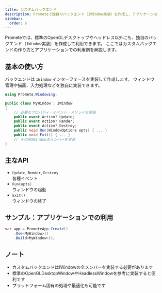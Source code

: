 ```yaml
---
title: カスタムバックエンド
description: Prometeで独自のバックエンド（IWindow実装）を作成し、アプリケーションで利用する方法を解説します。
sidebar:
  order: 6
---
```


Prometeでは、標準のOpenGLデスクトップやヘッドレス以外にも、独自のバックエンド（`IWindow`実装）を作成して利用できます。
ここではカスタムバックエンドの作り方とアプリケーションでの利用例を解説します。

## 基本の使い方

バックエンドは `IWindow` インターフェースを実装して作成します。
ウィンドウ管理や描画、入力処理などを独自に実装できます。

```csharp
using Promete.Windowing;

public class MyWindow : IWindow
{
    // 必要なプロパティ・イベント・メソッドを実装
    public event Action? Update;
    public event Action? Render;
    public event Action? Destroy;
    public void Run(WindowOptions opts) { ... }
    public void Exit() { ... }
    // その他IWindowのメンバーを実装
}
```

## 主なAPI

- `Update`, `Render`, `Destroy`<br/>各種イベント
- `Run(opts)`<br/>ウィンドウの起動
- `Exit()`<br/>ウィンドウの終了

## サンプル：アプリケーションでの利用

```csharp
var app = PrometeApp.Create()
    .Use<MyWindow>()
    .Build<MyWindow>();
```

## ノート

- カスタムバックエンドはIWindowの全メンバーを実装する必要があります
- 標準のOpenGLDesktopWindowやHeadlessWindowを参考に実装すると便利です
- プラットフォーム固有の処理や最適化も可能です
